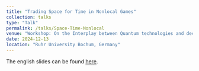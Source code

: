 ```yaml
---
title: "Trading Space for Time in Nonlocal Games"
collection: talks
type: "Talk"
permalink: /talks/Space-Time-Nonlocal
venue: "Workshop: On the Interplay between Quantum technologies and decrentralized Security"
date: 2024-12-13
location: "Ruhr University Bochum, Germany"
---
```


The english slides can be found [here](files/Space-Time-Nonlocal.pdf).
